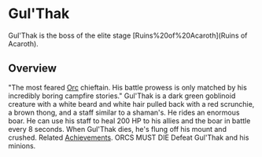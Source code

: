 # Gul'Thak

Gul'Thak is the boss of the elite stage [Ruins%20of%20Acaroth](Ruins of Acaroth).
## Overview

"The most feared [Orc](Orc) chieftain. His battle prowess is only matched by his incredibly boring campfire stories."
Gul'Thak is a dark green goblinoid creature with a white beard and white hair pulled back with a red scrunchie, a brown thong, and a staff similar to a shaman's. He rides an enormous boar. He can use his staff to heal 200 HP to his allies and the boar in battle every 8 seconds. When Gul'Thak dies, he's flung off his mount and crushed.
Related [Achievements](Achievements).
ORCS MUST DIE Defeat Gul'Thak and his minions.